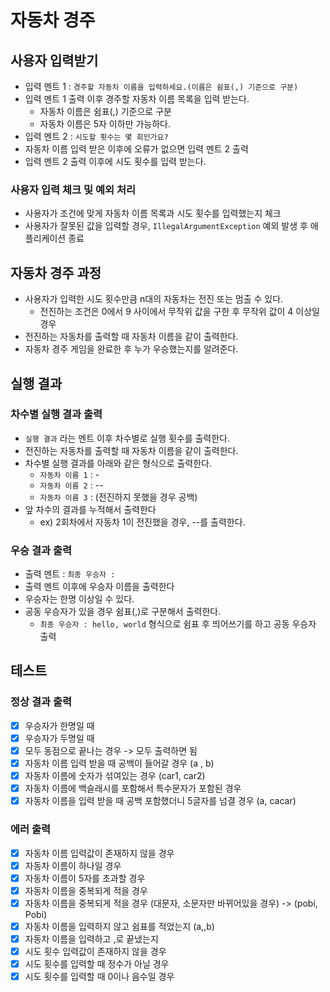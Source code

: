 # 자동차 경주

## 사용자 입력받기

- 입력 멘트 1 : `경주할 자동차 이름을 입력하세요.(이름은 쉼표(,) 기준으로 구분)`
- 입력 멘트 1 출력 이후 경주할 자동차 이름 목록을 입력 받는다.
    - 자동차 이름은 쉼표(,) 기준으로 구분
    - 자동차 이름은 5자 이하만 가능하다.
- 입력 멘트 2 : `시도할 횟수는 몇 회인가요?`
- 자동차 이름 입력 받은 이후에 오류가 없으면 입력 멘트 2 출력
- 입력 멘트 2 출력 이후에 시도 횟수를 입력 받는다.

### 사용자 입력 체크 및 예외 처리

- 사용자가 조건에 맞게 자동차 이름 목록과 시도 횟수를 입력했는지 체크
- 사용자가 잘못된 값을 입력할 경우, `IllegalArgumentException` 예외 발생 후 애플리케이션 종료

## 자동차 경주 과정

- 사용자가 입력한 시도 횟수만큼 n대의 자동차는 전진 또는 멈출 수 있다.
    - 전진하는 조건은 0에서 9 사이에서 무작위 값을 구한 후 무작위 값이 4 이상일 경우
- 전진하는 자동차를 출력할 때 자동차 이름을 같이 출력한다.
- 자동차 경주 게임을 완료한 후 누가 우승했는지를 알려준다.

## 실행 결과

### 차수별 실행 결과 출력

- `실행 결과` 라는 멘트 이후 차수별로 실행 횟수를 출력한다.
- 전진하는 자동차를 출력할 때 자동차 이름을 같이 출력한다.
- 차수별 실행 결과를 아래와 같은 형식으로 출력한다.
    - `자동차 이름 1` : -
    - `자동차 이름 2` : --
    - `자동차 이름 3` : (전진하지 못했을 경우 공백)
- 앞 차수의 결과를 누적해서 출력한다
    - ex) 2회차에서 자동차 1이 전진했을 경우, --를 출력한다.

### 우승 결과 출력

- 출력 멘트 : `최종 우승자 :`
- 출력 멘트 이후에 우승자 이름을 출력한다
- 우승자는 한명 이상일 수 있다.
- 공동 우승자가 있을 경우 쉼표(,)로 구분해서 출력한다.
    - `최종 우승자 : hello, world` 형식으로 쉼표 후 띄어쓰기를 하고 공동 우승자 출력

## 테스트

### 정상 결과 출력

- [X] 우승자가 한명일 때
- [X] 우승자가 두명일 때
- [X] 모두 동점으로 끝나는 경우 -> 모두 출력하면 됨
- [X] 자동차 이름 입력 받을 때 공백이 들어갈 경우 (a , b)
- [X] 자동차 이름에 숫자가 섞여있는 경우 (car1, car2)
- [X] 자동차 이름에 백슬래시를 포함해서 특수문자가 포함된 경우
- [X] 자동차 이름을 입력 받을 때 공백 포함했더니 5글자를 넘결 경우 (a,  cacar)

### 에러 출력

- [X] 자동차 이름 입력값이 존재하지 않을 경우
- [X] 자동차 이름이 하나일 경우
- [X] 자동차 이름이 5자를 초과할 경우
- [X] 자동차 이름을 중복되게 적을 경우
- [X] 자동차 이름을 중복되게 적을 경우 (대문자, 소문자만 바뀌어있을 경우) -> (pobi, Pobi)
- [X] 자동차 이름을 입력하지 않고 쉼표를 적었는지 (a,,b)
- [X] 자동차 이름을 입력하고 ,로 끝냈는지
- [X] 시도 횟수 입력값이 존재하지 않을 경우
- [X] 시도 횟수를 입력할 때 정수가 아닐 경우
- [X] 시도 횟수를 입력할 때 0이나 음수일 경우